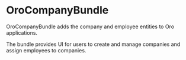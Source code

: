 # OroCompanyBundle

OroCompanyBundle adds the company and employee entities to Oro applications.

The bundle provides UI for users to create and manage companies and assign employees to companies.